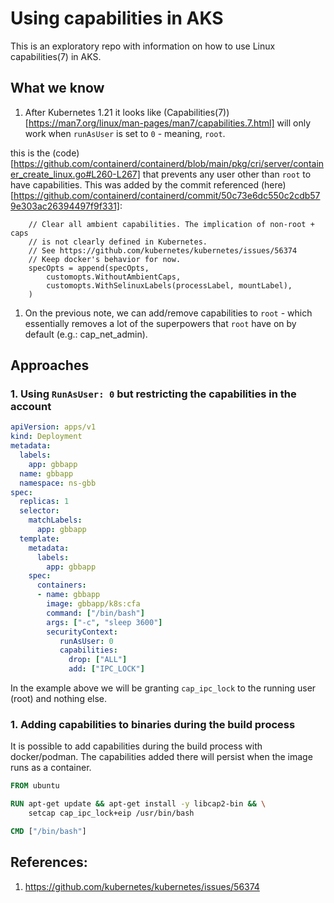 # Using capabilities in AKS

This is an exploratory repo with information on how to use Linux capabilities(7) in AKS.

## What we know

1. After Kubernetes 1.21 it looks like (Capabilities(7))[https://man7.org/linux/man-pages/man7/capabilities.7.html] will only work when `runAsUser` is set to `0` - meaning, `root`. 

this is the (code)[https://github.com/containerd/containerd/blob/main/pkg/cri/server/container_create_linux.go#L260-L267] that prevents any user other than `root` to have capabilities. This was added by the commit referenced (here)[https://github.com/containerd/containerd/commit/50c73e6dc550c2cdb579e303ac26394497f9f331]:

```golang
	// Clear all ambient capabilities. The implication of non-root + caps
	// is not clearly defined in Kubernetes.
	// See https://github.com/kubernetes/kubernetes/issues/56374
	// Keep docker's behavior for now.
	specOpts = append(specOpts,
		customopts.WithoutAmbientCaps,
		customopts.WithSelinuxLabels(processLabel, mountLabel),
	)
```

1. On the previous note, we can add/remove capabilities to `root` - which essentially removes a lot of the superpowers that `root` have on by default (e.g.: cap_net_admin).

## Approaches

### 1. Using `RunAsUser: 0` but restricting the capabilities in the account

```yaml
apiVersion: apps/v1
kind: Deployment
metadata:
  labels:
    app: gbbapp
  name: gbbapp
  namespace: ns-gbb
spec:
  replicas: 1
  selector:
    matchLabels:
      app: gbbapp
  template:
    metadata:
      labels:
        app: gbbapp
    spec:
      containers:
      - name: gbbapp
        image: gbbapp/k8s:cfa
        command: ["/bin/bash"]
        args: ["-c", "sleep 3600"]
        securityContext:
           runAsUser: 0
           capabilities:
             drop: ["ALL"]
             add: ["IPC_LOCK"]
```

In the example above we will be granting `cap_ipc_lock` to the running user (root) and nothing else.

### 1. Adding capabilities to binaries during the build process

It is possible to add capabilities during the build process with docker/podman. The capabilities added there will persist when the image runs as a container.

```Dockerfile
FROM ubuntu

RUN apt-get update && apt-get install -y libcap2-bin && \
    setcap cap_ipc_lock+eip /usr/bin/bash

CMD ["/bin/bash"]
```

## References:

1. https://github.com/kubernetes/kubernetes/issues/56374
